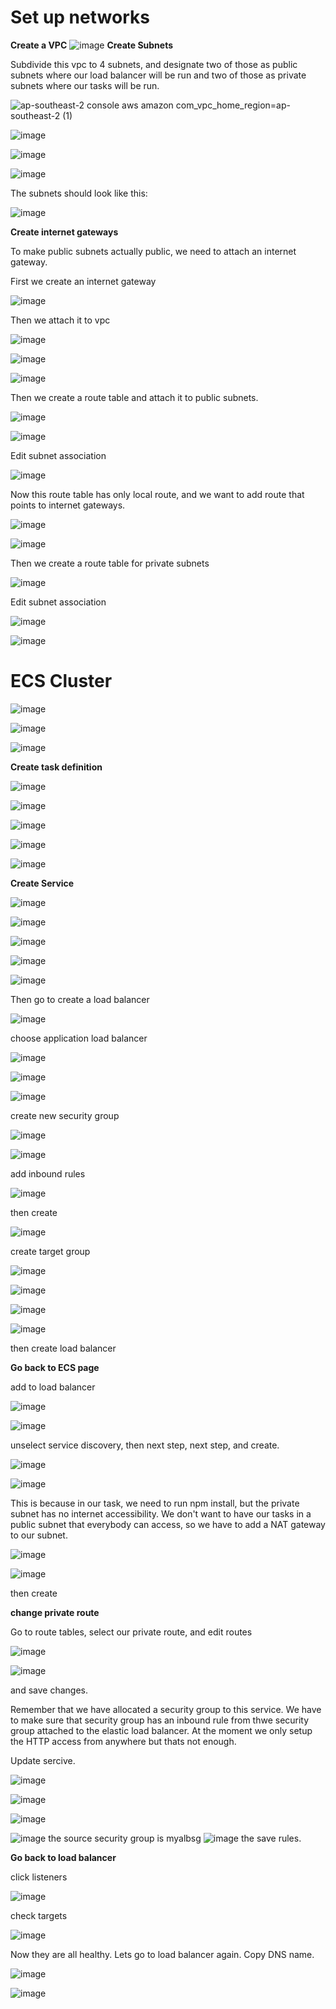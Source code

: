 # Set up networks 

**Create a VPC**
![image](https://user-images.githubusercontent.com/57895489/148778127-9678341c-4e00-4cdb-b28a-d077f9b05bdd.png)
**Create Subnets**

Subdivide this vpc to 4 subnets, and designate two of those as public subnets where our load balancer will be run and two of those as private subnets where our tasks will be run.

![ap-southeast-2 console aws amazon com_vpc_home_region=ap-southeast-2 (1)](https://user-images.githubusercontent.com/57895489/148779658-f4909faa-45fc-4b89-89d8-2d4c8ce2c152.png)

![image](https://user-images.githubusercontent.com/57895489/148780096-e4dee2ac-6a98-4248-a1c9-f42b69c6ea10.png)

![image](https://user-images.githubusercontent.com/57895489/148780662-4efe9989-2d70-4823-8a92-5c601619b2d6.png)


![image](https://user-images.githubusercontent.com/57895489/148780343-328605a5-1513-434b-9a14-bb9362453652.png)

The subnets should look like this:

![image](https://user-images.githubusercontent.com/57895489/148781044-a5b9a400-3ccb-460b-bab3-90a71a0797f2.png)

**Create internet gateways**

To make public subnets actually public, we need to attach an internet gateway.

First we create an internet gateway

![image](https://user-images.githubusercontent.com/57895489/148781524-8c25d30d-d18d-4184-9429-9e2ca8a71a27.png)

Then we attach it to vpc

![image](https://user-images.githubusercontent.com/57895489/148781944-9c8a1151-dcd8-4242-97d5-0f905c65a39a.png)

![image](https://user-images.githubusercontent.com/57895489/148782180-b9d75931-3ca3-4c85-a4d9-a9452eb0d3a5.png)

![image](https://user-images.githubusercontent.com/57895489/148782282-8196f489-4aaa-4b05-a5a5-2a1fc54daabc.png)


Then we create a route table and attach it to public subnets.

![image](https://user-images.githubusercontent.com/57895489/148782822-07d61999-6bfe-4ef6-87f1-bda3ed92316f.png)

![image](https://user-images.githubusercontent.com/57895489/148782893-351b8603-0b59-42a1-8129-ffbeff717c30.png)

Edit subnet association

![image](https://user-images.githubusercontent.com/57895489/148784334-9b3b76f5-c6de-4a88-b679-5b359e6483fc.png)

Now this route table has only local route, and we want to add route that points to internet gateways.

![image](https://user-images.githubusercontent.com/57895489/148783360-0b9c2b20-aa99-4302-a438-c7c7c261b40b.png)

![image](https://user-images.githubusercontent.com/57895489/148783575-baf5b6cf-c366-435b-82d3-8f510f31c342.png)

Then we create a route table for private subnets

![image](https://user-images.githubusercontent.com/57895489/148783857-984a88dc-f141-4f8b-8c99-819e8a681007.png)


Edit subnet association

![image](https://user-images.githubusercontent.com/57895489/148783986-a5d5fca8-d9c8-434e-84ae-343d6275c958.png)

![image](https://user-images.githubusercontent.com/57895489/148784079-aed349da-9a1a-41e5-907f-1668eaccfc61.png)


# ECS Cluster

![image](https://user-images.githubusercontent.com/57895489/148789442-ba499264-23eb-46fb-934d-5727dc8e6e6a.png)

![image](https://user-images.githubusercontent.com/57895489/148789522-e0e42541-a9a2-4632-8b33-768b1c390a36.png)

![image](https://user-images.githubusercontent.com/57895489/148790092-12fd55b8-6ab5-4753-8074-cbfa78bcf8d2.png)

**Create task definition**

![image](https://user-images.githubusercontent.com/57895489/148790253-2d068af3-5860-4fb8-b898-626285ee14b1.png)

![image](https://user-images.githubusercontent.com/57895489/148790316-bc21221c-fbb7-4b79-96c1-4449d40d71cd.png)

![image](https://user-images.githubusercontent.com/57895489/148791359-9a71e700-dea9-472b-9224-3f101aea056c.png)

![image](https://user-images.githubusercontent.com/57895489/148791617-ebd7355c-4c05-4730-a246-481dee9decd3.png)

![image](https://user-images.githubusercontent.com/57895489/148791723-e47ea743-6cd4-4b06-bb94-948b16fd5479.png)

**Create Service**

![image](https://user-images.githubusercontent.com/57895489/148791863-455ee5d8-2aa9-4189-b760-5f08d212e305.png)

![image](https://user-images.githubusercontent.com/57895489/148791924-e77847e3-9c4a-4aea-8003-b0c2746cd9a9.png)

![image](https://user-images.githubusercontent.com/57895489/148792208-b22fa061-218b-462b-ab49-a8861c14d178.png)

![image](https://user-images.githubusercontent.com/57895489/148792552-aee02cf5-9023-4b73-a233-e5c9b76f1d6d.png)

![image](https://user-images.githubusercontent.com/57895489/148792647-4ab3c01e-f2e1-4870-bc65-443b5bf82169.png)

Then go to create a load balancer

![image](https://user-images.githubusercontent.com/57895489/148792789-e3c12df8-fd47-4aaa-b818-114ce415db83.png)

choose application load balancer

![image](https://user-images.githubusercontent.com/57895489/148792874-42614407-423e-4a1b-95bb-c8b840859872.png)

![image](https://user-images.githubusercontent.com/57895489/148793169-9806adac-49b0-49bd-aebe-036d49fa3078.png)

![image](https://user-images.githubusercontent.com/57895489/148793238-4a2eec6d-2397-4b3a-ab87-f8638efe6d85.png)

create new security group

![image](https://user-images.githubusercontent.com/57895489/148793480-49b55edf-058b-425b-82ae-c0f81a94a687.png)

![image](https://user-images.githubusercontent.com/57895489/148793746-7fbaf4bb-e723-43e4-bf02-8188948b7240.png)

add inbound rules

![image](https://user-images.githubusercontent.com/57895489/148794046-5569a527-598a-423e-94ba-ba169ed3929f.png)

then create

![image](https://user-images.githubusercontent.com/57895489/148794305-822b6871-f984-4bd4-ac45-614a28f107c9.png)

create target group

![image](https://user-images.githubusercontent.com/57895489/148794453-f3d8f450-416f-4535-8c14-41387d001602.png)

![image](https://user-images.githubusercontent.com/57895489/148795935-edc6729c-8908-4b3e-8b1a-c5158d511510.png)

![image](https://user-images.githubusercontent.com/57895489/148795998-a0ac6115-d925-46da-88f7-154cc3e0f87e.png)

![image](https://user-images.githubusercontent.com/57895489/148796216-637c51e8-869a-4624-8047-717f0a9ee659.png)

then create load balancer

**Go back to ECS page**

add to load balancer

![image](https://user-images.githubusercontent.com/57895489/148797073-4dc17e49-534b-4fc5-ad49-c780752fc147.png)

![image](https://user-images.githubusercontent.com/57895489/148798777-13e90f26-e91f-4feb-95f3-1ca28b1787e2.png)

unselect service discovery, then next step, next step, and create.

![image](https://user-images.githubusercontent.com/57895489/148799690-468bb295-bbe4-4f61-ae36-be8a638968c5.png)

![image](https://user-images.githubusercontent.com/57895489/148799744-41948741-0112-43e9-8155-7fbf92af7782.png)

This is because in our task, we need to run npm install, but the private subnet has no internet accessibility.
We don't want to have our tasks in a public subnet that everybody  can access, so we have to add a NAT gateway to our subnet.

![image](https://user-images.githubusercontent.com/57895489/148800532-7e39a5c8-aa07-4c49-a5c6-f4bd733f4704.png)

![image](https://user-images.githubusercontent.com/57895489/148801077-a2b76523-b2f1-4fcd-ab16-946853d28559.png)

then create

**change private route**

Go to route tables, select our private route, and edit routes

![image](https://user-images.githubusercontent.com/57895489/148802222-04b0c2c3-d5ec-41a1-9e3e-b0774ffbbe06.png)

![image](https://user-images.githubusercontent.com/57895489/148802561-80d3c15c-6255-4e48-b1ca-51b935a82c69.png)

and save changes.

Remember that we have allocated a security group to this service. We have to make sure that security group has an inbound rule from thwe security group attached to the elastic load balancer. At the moment we only setup the HTTP access from anywhere but thats not enough. 

Update sercive.

![image](https://user-images.githubusercontent.com/57895489/148803661-fb1b36d3-8d43-4977-9844-d299221d5a32.png)

![image](https://user-images.githubusercontent.com/57895489/148804146-bcfaa97b-7f64-4d1a-9fc5-8bd4a8091184.png)

![image](https://user-images.githubusercontent.com/57895489/148804189-49551fd7-a785-4c1a-a5a0-1a2bd90f8e07.png)

![image](https://user-images.githubusercontent.com/57895489/148804673-af541f20-ade3-4929-bfe2-e7faf4598801.png)
the source  security group is myalbsg
![image](https://user-images.githubusercontent.com/57895489/148804804-07295a7b-70f9-46ca-9130-743d0dbaf5be.png)
the save rules.

**Go back to load balancer**

click listeners

![image](https://user-images.githubusercontent.com/57895489/148806017-317d0467-8c7a-4c60-b73c-05c81af1a0ab.png)

check targets

![image](https://user-images.githubusercontent.com/57895489/148806111-1fd69bc1-dcc8-4027-95f3-1fbcf74cf676.png)

Now they are all healthy. Lets go to load balancer again. Copy DNS name.

![image](https://user-images.githubusercontent.com/57895489/148806314-b45bca60-1488-456a-8f7b-477ce49d842b.png)

![image](https://user-images.githubusercontent.com/57895489/148806458-c25d2942-773b-4f07-b358-1f4f9e5fb2d8.png)




